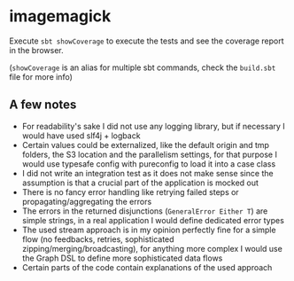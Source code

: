 # imagemagick

Execute `sbt showCoverage` to execute the tests and see the coverage report in the browser.

(`showCoverage` is an alias for multiple sbt commands, check the `build.sbt` file for more info)

## A few notes

- For readability's sake I did not use any logging library, but if necessary I would have used slf4j + logback
- Certain values could be externalized, like the default origin and tmp folders, the S3 location and the parallelism settings,
for that purpose I would use typesafe config with pureconfig to load it into a case class
- I did not write an integration test as it does not make sense since the assumption is that a crucial part of the application is mocked out
- There is no fancy error handling like retrying failed steps or propagating/aggregating the errors
- The errors in the returned disjunctions (`GeneralError Either T`) are simple strings, in a real application I would define dedicated error types
- The used stream approach is in my opinion perfectly fine for a simple flow (no feedbacks, retries, sophisticated zipping/merging/broadcasting),
for anything more complex I would use the Graph DSL to define more sophisticated data flows
- Certain parts of the code contain explanations of the used approach
